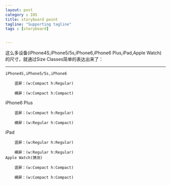 ```yaml
---
layout: post
category : IOS 
title: storyboard point
tagline: "Supporting tagline"
tags : [storyboard]


---
```

这么多设备(iPhone4S,iPhone5/5s,iPhone6,iPhone6 Plus,iPad,Apple Watch)的尺寸，就通过Size Classes简单的表达出来了：

***
    iPhone4S,iPhone5/5s,iPhone6

        竖屏：(w:Compact h:Regular)

        横屏：(w:Compact h:Compact)
   iPhone6 Plus

        竖屏：(w:Compact h:Regular)

        横屏：(w:Regular h:Compact)
   iPad

        竖屏：(w:Regular h:Regular)

        横屏：(w:Regular h:Regular)
    Apple Watch(猜测)

        竖屏：(w:Compact h:Compact)

        横屏：(w:Compact h:Compact)


